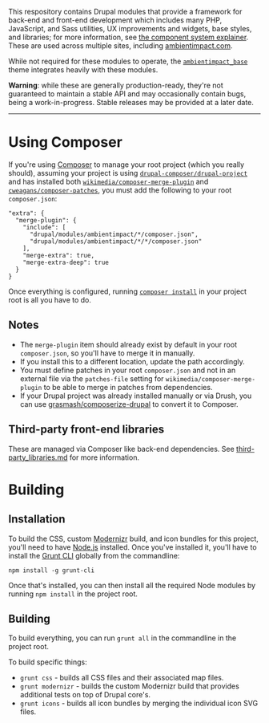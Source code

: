 This respository contains Drupal modules that provide a framework for back-end
and front-end development which includes many PHP, JavaScript, and Sass
utilities, UX improvements and widgets, base styles, and libraries; for more
information, see [the component system
explainer](component_explainer.md).
These are used across multiple sites, including
[ambientimpact.com](https://ambientimpact.com/).

While not required for these modules to operate, the
[```ambientimpact_base```](https://gitlab.com/Ambient.Impact/drupal-themes)
theme integrates heavily with these modules.

**Warning**: while these are generally production-ready, they're not guaranteed
to maintain a stable API and may occasionally contain bugs, being a
work-in-progress. Stable releases may be provided at a later date.

-----------------

# Using Composer

If you're using [Composer](https://www.drupal.org/docs/develop/using-composer)
to manage your root project (which you really should), assuming your project is
using
[```drupal-composer/drupal-project```](https://github.com/drupal-composer/drupal-project)
and has installed both
[```wikimedia/composer-merge-plugin```](https://github.com/wikimedia/composer-merge-plugin)
and [```cweagans/composer-patches```](https://github.com/cweagans/composer-patches),
you must add the following to your root ```composer.json```:

```
"extra": {
  "merge-plugin": {
    "include": [
      "drupal/modules/ambientimpact/*/composer.json",
      "drupal/modules/ambientimpact/*/*/composer.json"
    ],
    "merge-extra": true,
    "merge-extra-deep": true
  }
}
```

Once everything is configured, running [```composer
install```](https://getcomposer.org/doc/03-cli.md#install-i) in your project
root is all you have to do.

## Notes

* The ```merge-plugin``` item should already exist by default in your root ```composer.json```, so you'll have to merge it in manually.
* If you install this to a different location, update the path accordingly.
* You must define patches in your root ```composer.json``` and not in an external file via the ```patches-file``` setting for ```wikimedia/composer-merge-plugin``` to be able to merge in patches from dependencies.
* If your Drupal project was already installed manually or via Drush, you can use [grasmash/composerize-drupal](https://github.com/grasmash/composerize-drupal) to convert it to Composer.

## Third-party front-end libraries

These are managed via Composer like back-end dependencies. See
[third-party_libraries.md](third-party_libraries.md) for more information.

# Building

## Installation

To build the CSS, custom [Modernizr](https://modernizr.com/) build, and icon
bundles for this project, you'll need to have [Node.js](https://nodejs.org/)
installed. Once you've installed it, you'll have to install the [Grunt
CLI](https://gruntjs.com/getting-started) globally from the commandline:

```
npm install -g grunt-cli
```

Once that's installed, you can then install all the required Node modules by
running ```npm install``` in the project root.

## Building

To build everything, you can run ```grunt all``` in the commandline in the
project root.

To build specific things:

* ```grunt css``` - builds all CSS files and their associated map files.
* ```grunt modernizr``` - builds the custom Modernizr build that provides additional tests on top of Drupal core's.
* ```grunt icons``` - builds all icon bundles by merging the individual icon SVG files.
